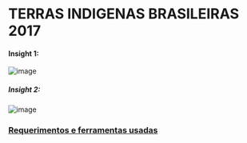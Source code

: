 # TERRAS INDIGENAS BRASILEIRAS 2017

#### Insight 1:
![image](https://user-images.githubusercontent.com/104772356/194637724-6200f8e7-08ac-49ef-ad0c-a4d61b1d702b.png)

##### Insight 2:
![image](https://user-images.githubusercontent.com/104772356/194638150-0da12505-cbf5-4700-a87a-e5b9b85cc2e3.png)

### [Requerimentos e ferramentas usadas](https://github.com/Gustavomichel/Exploratory-data-analysis-Brazil-indigenous-land/blob/master/requirements.txt)


